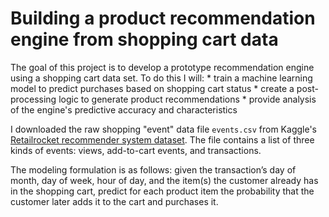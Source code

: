 # Building a product recommendation engine from shopping cart data

The goal of this project is to develop a prototype recommendation engine using a shopping cart data set.  To do this I will:
    * train a machine learning model to predict purchases based on shopping cart status
    * create a post-processing logic to generate product recommendations
    * provide analysis of the engine's predictive accuracy and characteristics

I downloaded the raw shopping "event" data file `events.csv` from Kaggle's [Retailrocket recommender system dataset](https://www.kaggle.com/datasets/retailrocket/ecommerce-dataset?select=events.csv).  The file contains a list of three kinds of events: views, add-to-cart events, and transactions.

The modeling formulation is as follows: given the transaction’s day of month, day of week, hour of day, and the item(s) the customer already has in the shopping cart, predict for each product item the probability that the customer later adds it to the cart and purchases it.

